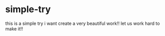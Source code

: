 # simple-try
this is a simple try
i want create a very beautiful work!!
let us work hard to make it!!
